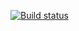 [![Build status](https://ci.appveyor.com/api/projects/status/qbpn8x5s1goelh6l?svg=true)](https://ci.appveyor.com/project/pdmashkov/homework5-2)
